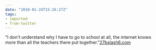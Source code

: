 ```yaml
---
date: "2010-01-24T15:26:27Z"
tags:
- imported
- from-twitter
---
```

"I don't understand why I have to go to school at all, the internet knows more than all the teachers there put together."[27bslash6.com](https://www.27bslash6.com/slyseb.html)
